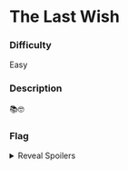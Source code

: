 # The Last Wish

### Difficulty

Easy

### Description

📚🤓

### Flag

<details>
  <summary>Reveal Spoilers</summary>
  The challenge refers to The Last Wish <a href="https://www.barnesandnoble.com/w/last-wish-andrzej-sapkowski/1101952206?ean=9780316497541">book</a>.

  We only need access to the chapters in the Table of Contents:
<pre>1. The Witcher
2. A Grain of Truth
3. The Lesser Evil
4. A Question of Price
5. The Edge of the World
6. The Last Wish</pre>
  
  <pre>{# Chapter : # Word : # Letter}</pre>
  
  ccsc{tossAcoin}
</details>
